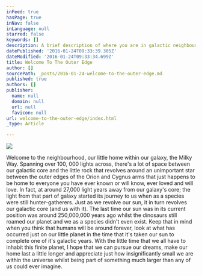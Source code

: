```yaml
---
inFeed: true
hasPage: true
inNav: false
inLanguage: null
starred: false
keywords: []
description: A brief description of where you are in galactic neighbourhood.
datePublished: '2016-01-24T09:33:39.305Z'
dateModified: '2016-01-24T09:33:34.699Z'
title: Welcome To The Outer Edge
author: []
sourcePath: _posts/2016-01-24-welcome-to-the-outer-edge.md
published: true
authors: []
publisher:
  name: null
  domain: null
  url: null
  favicon: null
url: welcome-to-the-outer-edge/index.html
_type: Article

---
```

![](https://s3-us-west-2.amazonaws.com/the-grid-img/p/11d3bffe7c186319be62c778f5f8766b7b1688a1.jpg)

Welcome to the neighbourhood, our little home within our galaxy, the Milky Way. Spanning over 100, 000 lights across, there's a lot of space between our galactic core and the little rock that revolves around an unimportant star between the outer edges of the Orion and Cygnus arms that just happens to be home to everyone you have ever known or will know, ever loved and will love. In fact, at around 27,000 light years away from our galaxy's core; the light from that part of galaxy started its journey to us when as a species were still hunter-gatherers. Just as we revolve our sun, it in turn revolves our galactic core (and us with it). The last time our sun was in its current position was around 250,000,000 years ago whilst the dinosaurs still roamed our planet and we as a species didn't even exist. Keep that in mind when you think that humans will be around forever, look at what has occurred just on our little planet in the time that it's taken our sun to complete one of it's galactic years. With the little time that we all have to inhabit this finite planet, I hope that we can pursue our dreams, make our home last a little longer and appreciate just how insignificantly small we are within the universe whilst being part of something much larger than any of us could ever imagine.